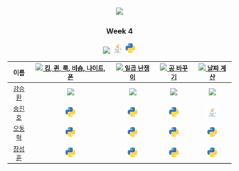 <div align="center">
  <h3><img src="https://user-images.githubusercontent.com/46666296/133788774-1bba4108-db05-4d35-88ac-e355f29040a0.png"></h3>

  ### <center>**Week 4**</center>
  <!--CPP-->
  <img src="https://media.vlpt.us/images/seungju0000/post/0bb96d2c-93ff-4415-86ea-f6c71b40260b/img%20(1).png" height="25">
  <!--Java-->
  <img src="https://raw.githubusercontent.com/vscode-icons/vscode-icons/master/icons/file_type_jar.svg" height="25"/>
  <!--Python-->
  <img src="https://raw.githubusercontent.com/vscode-icons/vscode-icons/master/icons/file_type_python.svg" height="25"/>

  <!--문제를 풀었으면 위의 아이콘 중에 하나를 복사해서 붙여넣기-->
  <!--링크 삽입할 때 Forked Repo(개인 저장소)가 아닌 Remote Repo(원본 저장소) 주소를 붙여넣을 것-->
  <!--주소를 붙여넣는 방법 대신에 './파일명.cpp', './파일명.java', './파일명.py'처럼 링크를 연결해주는 방법이 더 편함-->
  |                    이름                    |[<img src="https://d2gd6pc034wcta.cloudfront.net/tier/1.svg" height="12"> 킹, 퀸, 룩, 비숍, 나이트, 폰](https://www.acmicpc.net/problem/3003)|[<img src="https://d2gd6pc034wcta.cloudfront.net/tier/4.svg" height="12"> 일곱 난쟁이](https://www.acmicpc.net/problem/2309)|[<img src="https://d2gd6pc034wcta.cloudfront.net/tier/4.svg" height="12"> 공 바꾸기](https://www.acmicpc.net/problem/10813)|[<img src="https://d2gd6pc034wcta.cloudfront.net/tier/6.svg" height="12"> 날짜 계산](https://www.acmicpc.net/problem/1476)|
  |:-----------------------------------------:|:---:|:---:|:---:|:---:|
  | [강승환](https://github.com/kangshwan)     | [<img src="https://media.vlpt.us/images/seungju0000/post/0bb96d2c-93ff-4415-86ea-f6c71b40260b/img%20(1).png" height="25">](./3003_kang.cpp) | [<img src="https://media.vlpt.us/images/seungju0000/post/0bb96d2c-93ff-4415-86ea-f6c71b40260b/img%20(1).png" height="25">](./2309_kang.cpp) | [  <img src="https://media.vlpt.us/images/seungju0000/post/0bb96d2c-93ff-4415-86ea-f6c71b40260b/img%20(1).png" height="25">](./10813_kang.cpp) | [  <img src="https://media.vlpt.us/images/seungju0000/post/0bb96d2c-93ff-4415-86ea-f6c71b40260b/img%20(1).png" height="25">](./1476_kang.cpp) |
  | [송진호](https://github.com/sth4881)       | [<img src="https://raw.githubusercontent.com/vscode-icons/vscode-icons/master/icons/file_type_python.svg" height="25"/>](./3003_song.py) | [<img src="https://raw.githubusercontent.com/vscode-icons/vscode-icons/master/icons/file_type_python.svg" height="25"/>](./2309_song.py) | [<img src="https://raw.githubusercontent.com/vscode-icons/vscode-icons/master/icons/file_type_python.svg" height="25"/>](./10813_song.py) | [<img src="https://raw.githubusercontent.com/vscode-icons/vscode-icons/master/icons/file_type_jar.svg" height="25"/>](./1476_song.java) |
  | [오동혁](https://github.com/97DongHyeokOH) | [<img src="https://raw.githubusercontent.com/vscode-icons/vscode-icons/master/icons/file_type_python.svg" height="25"/>](./3003_oh.py) | [<img src="https://raw.githubusercontent.com/vscode-icons/vscode-icons/master/icons/file_type_python.svg" height="25"/>](./2309_oh.py) | [<img src="https://raw.githubusercontent.com/vscode-icons/vscode-icons/master/icons/file_type_python.svg" height="25"/>](./10813_oh.py) | [<img src="https://raw.githubusercontent.com/vscode-icons/vscode-icons/master/icons/file_type_python.svg" height="25"/>](./1476_oh.py) |
  | [장성훈](https://github.com/jsh9611)       | [<img src="https://raw.githubusercontent.com/vscode-icons/vscode-icons/master/icons/file_type_python.svg" height="25"/>](./3003_jang.py) | [<img src="https://raw.githubusercontent.com/vscode-icons/vscode-icons/master/icons/file_type_python.svg" height="25"/>](./2309_jang.py) | [<img src="https://raw.githubusercontent.com/vscode-icons/vscode-icons/master/icons/file_type_python.svg" height="25"/>](./10813_jang.py) | [<img src="https://raw.githubusercontent.com/vscode-icons/vscode-icons/master/icons/file_type_python.svg" height="25"/>](./1476_jang.py) |
</div>
